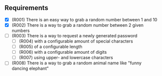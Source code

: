 ## Requirements

- [X] (R001) There is an easy way to grab a random number between 1 and 10
- [X] (R002) There is a way to grab a random number between 2 given numbers
- [ ] (R003) There is a way to request a newly generated password
  - [ ] (R004) with a configurable amount of special characters
  - [ ] (R005) of a configurable length
  - [ ] (R006) with a configurable amount of digits
  - [ ] (R007) using upper- and lowercase characters
- [ ] (R008) There is a way to grab a random animal name like "funny dancing elephant"